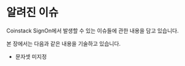 # 알려진 이슈

Coinstack SignOn에서 발생할 수 있는 이슈들에 관한 내용을 담고 있습니다.

본 장에서는 다음과 같은 내용을 기술하고 있습니다.

* 문자셋 미지정

